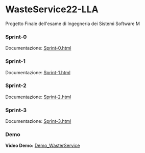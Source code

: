 # WasteService22-LLA
Progetto Finale dell'esame di Ingegneria dei Sistemi Software M


### Sprint-0
Documentazione: [Sprint-0.html](http://htmlpreview.github.io/?https://github.com/LucaLand/WasteService22-LLA/blob/main/Sprint-0/userDocs/Sprint0-LLA.html)

### Sprint-1
Documentazione: [Sprint-1.html](http://htmlpreview.github.io/?https://github.com/LucaLand/WasteService22-LLA/blob/main/Sprint-1/userDocs/Sprint1-LLA.html)

### Sprint-2
Documentazione: [Sprint-2.html](http://htmlpreview.github.io/?https://github.com/LucaLand/WasteService22-LLA/blob/main/Sprint-2/userDocs/Sprint2-LLA.html)

### Sprint-3
Documentazione: [Sprint-3.html](http://htmlpreview.github.io/?https://github.com/LucaLand/WasteService22-LLA/blob/main/Sprint-3/userDocs/Sprint3-LLA.html)

### Demo
**Video Demo:** [Demo_WasterService](https://liveunibo-my.sharepoint.com/:v:/g/personal/luca_landolfi3_studio_unibo_it/EXuUT1MioktNjI85vbjBnScBHhM4rl-PcOG-tb_sc9WblA?e=SnyDMg)

